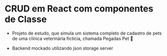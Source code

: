 # CRUD em React com componentes de Classe

- Projeto de estudo, que simula um sistema completo de cadastro de pets de uma clínica veterinária fictícia, chamada Pegadas Pet 🐾

- Backend mockado utilizando json storage server